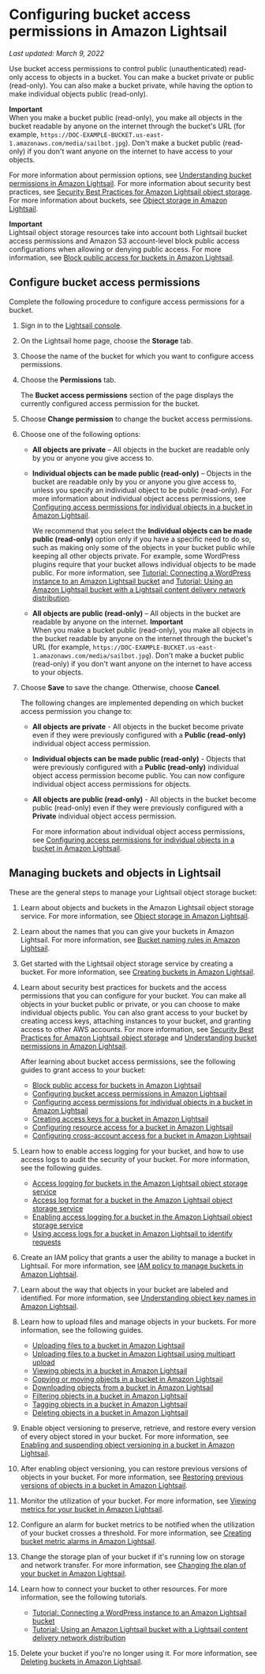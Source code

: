 # Configuring bucket access permissions in Amazon Lightsail<a name="amazon-lightsail-configuring-bucket-permissions"></a>

 *Last updated: March 9, 2022* 

Use bucket access permissions to control public \(unauthenticated\) read\-only access to objects in a bucket\. You can make a bucket private or public \(read\-only\)\. You can also make a bucket private, while having the option to make individual objects public \(read\-only\)\.

**Important**  
When you make a bucket public \(read\-only\), you make all objects in the bucket readable by anyone on the internet through the bucket's URL \(for example, `https://DOC-EXAMPLE-BUCKET.us-east-1.amazonaws.com/media/sailbot.jpg`\)\. Don't make a bucket public \(read\-only\) if you don't want anyone on the internet to have access to your objects\.

For more information about permission options, see [Understanding bucket permissions in Amazon Lightsail](amazon-lightsail-understanding-bucket-permissions.md)\. For more information about security best practices, see [Security Best Practices for Amazon Lightsail object storage](amazon-lightsail-bucket-security-best-practices.md)\. For more information about buckets, see [Object storage in Amazon Lightsail](buckets-in-amazon-lightsail.md)\.

**Important**  
Lightsail object storage resources take into account both Lightsail bucket access permissions and Amazon S3 account\-level block public access configurations when allowing or denying public access\. For more information, see [Block public access for buckets in Amazon Lightsail](amazon-lightsail-block-public-access-for-buckets.md)\. 

## Configure bucket access permissions<a name="configure-bucket-access-permissions"></a>

Complete the following procedure to configure access permissions for a bucket\.

1. Sign in to the [Lightsail console](https://lightsail.aws.amazon.com/)\.

1. On the Lightsail home page, choose the **Storage** tab\.

1. Choose the name of the bucket for which you want to configure access permissions\.

1. Choose the **Permissions** tab\.

   The **Bucket access permissions** section of the page displays the currently configured access permission for the bucket\.

1. Choose **Change permission** to change the bucket access permissions\.

1. Choose one of the following options:
   + **All objects are private** – All objects in the bucket are readable only by you or anyone you give access to\.
   + **Individual objects can be made public \(read\-only\)** – Objects in the bucket are readable only by you or anyone you give access to, unless you specify an individual object to be public \(read\-only\)\. For more information about individual object access permissions, see [Configuring access permissions for individual objects in a bucket in Amazon Lightsail](amazon-lightsail-configuring-individual-object-access.md)\.

     We recommend that you select the **Individual objects can be made public \(read\-only\)** option only if you have a specific need to do so, such as making only some of the objects in your bucket public while keeping all other objects private\. For example, some WordPress plugins require that your bucket allows individual objects to be made public\. For more information, see [Tutorial: Connecting a WordPress instance to an Amazon Lightsail bucket](amazon-lightsail-connecting-buckets-to-wordpress.md) and [Tutorial: Using an Amazon Lightsail bucket with a Lightsail content delivery network distribution](amazon-lightsail-using-distributions-with-buckets.md)\.
   + **All objects are public \(read\-only\)** – All objects in the bucket are readable by anyone on the internet\.
**Important**  
When you make a bucket public \(read\-only\), you make all objects in the bucket readable by anyone on the internet through the bucket's URL \(for example, `https://DOC-EXAMPLE-BUCKET.us-east-1.amazonaws.com/media/sailbot.jpg`\)\. Don't make a bucket public \(read\-only\) if you don't want anyone on the internet to have access to your objects\.

1. Choose **Save** to save the change\. Otherwise, choose **Cancel**\.

   The following changes are implemented depending on which bucket access permission you change to:
   + **All objects are private** \- All objects in the bucket become private even if they were previously configured with a **Public \(read\-only\)** individual object access permission\.
   + **Individual objects can be made public \(read\-only\)** \- Objects that were previously configured with a **Public \(read\-only\)** individual object access permission become public\. You can now configure individual object access permissions for objects\.
   + **All objects are public \(read\-only\)** \- All objects in the bucket become public \(read\-only\) even if they were previously configured with a **Private** individual object access permission\.

     For more information about individual object access permissions, see [Configuring access permissions for individual objects in a bucket in Amazon Lightsail](amazon-lightsail-configuring-individual-object-access.md)\.

## Managing buckets and objects in Lightsail<a name="bucket-permissions-managing-buckets-and-objects"></a>

These are the general steps to manage your Lightsail object storage bucket:

1. Learn about objects and buckets in the Amazon Lightsail object storage service\. For more information, see [Object storage in Amazon Lightsail](buckets-in-amazon-lightsail.md)\.

1. Learn about the names that you can give your buckets in Amazon Lightsail\. For more information, see [Bucket naming rules in Amazon Lightsail](bucket-naming-rules-in-amazon-lightsail.md)\.

1. Get started with the Lightsail object storage service by creating a bucket\. For more information, see [Creating buckets in Amazon Lightsail](amazon-lightsail-creating-buckets.md)\.

1. Learn about security best practices for buckets and the access permissions that you can configure for your bucket\. You can make all objects in your bucket public or private, or you can choose to make individual objects public\. You can also grant access to your bucket by creating access keys, attaching instances to your bucket, and granting access to other AWS accounts\. For more information, see [Security Best Practices for Amazon Lightsail object storage](amazon-lightsail-bucket-security-best-practices.md) and [Understanding bucket permissions in Amazon Lightsail](amazon-lightsail-understanding-bucket-permissions.md)\.

   After learning about bucket access permissions, see the following guides to grant access to your bucket:
   + [Block public access for buckets in Amazon Lightsail](amazon-lightsail-block-public-access-for-buckets.md)
   + [Configuring bucket access permissions in Amazon Lightsail](#amazon-lightsail-configuring-bucket-permissions)
   + [Configuring access permissions for individual objects in a bucket in Amazon Lightsail](amazon-lightsail-configuring-individual-object-access.md)
   + [Creating access keys for a bucket in Amazon Lightsail](amazon-lightsail-creating-bucket-access-keys.md)
   + [Configuring resource access for a bucket in Amazon Lightsail](amazon-lightsail-configuring-bucket-resource-access.md)
   + [Configuring cross\-account access for a bucket in Amazon Lightsail](amazon-lightsail-configuring-bucket-cross-account-access.md)

1. Learn how to enable access logging for your bucket, and how to use access logs to audit the security of your bucket\. For more information, see the following guides\.
   + [Access logging for buckets in the Amazon Lightsail object storage service](amazon-lightsail-bucket-access-logs.md)
   + [Access log format for a bucket in the Amazon Lightsail object storage service](amazon-lightsail-bucket-access-log-format.md)
   + [Enabling access logging for a bucket in the Amazon Lightsail object storage service](amazon-lightsail-enabling-bucket-access-logs.md)
   + [Using access logs for a bucket in Amazon Lightsail to identify requests](amazon-lightsail-using-bucket-access-logs.md)

1. Create an IAM policy that grants a user the ability to manage a bucket in Lightsail\. For more information, see [IAM policy to manage buckets in Amazon Lightsail](amazon-lightsail-bucket-management-policies.md)\.

1. Learn about the way that objects in your bucket are labeled and identified\. For more information, see [Understanding object key names in Amazon Lightsail](understanding-bucket-object-key-names-in-amazon-lightsail.md)\.

1. Learn how to upload files and manage objects in your buckets\. For more information, see the following guides\.
   + [Uploading files to a bucket in Amazon Lightsail](amazon-lightsail-uploading-files-to-a-bucket.md)
   + [Uploading files to a bucket in Amazon Lightsail using multipart upload](amazon-lightsail-uploading-files-to-a-bucket-using-multipart-upload.md)
   + [Viewing objects in a bucket in Amazon Lightsail](amazon-lightsail-viewing-objects-in-a-bucket.md)
   + [Copying or moving objects in a bucket in Amazon Lightsail](amazon-lightsail-copying-moving-bucket-objects.md)
   + [Downloading objects from a bucket in Amazon Lightsail](amazon-lightsail-downloading-bucket-objects.md)
   + [Filtering objects in a bucket in Amazon Lightsail](amazon-lightsail-filtering-bucket-objects.md)
   + [Tagging objects in a bucket in Amazon Lightsail](amazon-lightsail-tagging-bucket-objects.md)
   + [Deleting objects in a bucket in Amazon Lightsail](amazon-lightsail-deleting-bucket-objects.md)

1. Enable object versioning to preserve, retrieve, and restore every version of every object stored in your bucket\. For more information, see [Enabling and suspending object versioning in a bucket in Amazon Lightsail](amazon-lightsail-managing-bucket-object-versioning.md)\.

1. After enabling object versioning, you can restore previous versions of objects in your bucket\. For more information, see [Restoring previous versions of objects in a bucket in Amazon Lightsail](amazon-lightsail-restoring-bucket-object-versions.md)\.

1. Monitor the utilization of your bucket\. For more information, see [Viewing metrics for your bucket in Amazon Lightsail](amazon-lightsail-viewing-bucket-metrics.md)\.

1. Configure an alarm for bucket metrics to be notified when the utilization of your bucket crosses a threshold\. For more information, see [Creating bucket metric alarms in Amazon Lightsail](amazon-lightsail-adding-bucket-metric-alarms.md)\.

1. Change the storage plan of your bucket if it's running low on storage and network transfer\. For more information, see [Changing the plan of your bucket in Amazon Lightsail](amazon-lightsail-changing-bucket-plans.md)\.

1. Learn how to connect your bucket to other resources\. For more information, see the following tutorials\.
   + [Tutorial: Connecting a WordPress instance to an Amazon Lightsail bucket](amazon-lightsail-connecting-buckets-to-wordpress.md)
   + [Tutorial: Using an Amazon Lightsail bucket with a Lightsail content delivery network distribution](amazon-lightsail-using-distributions-with-buckets.md)

1. Delete your bucket if you're no longer using it\. For more information, see [Deleting buckets in Amazon Lightsail](amazon-lightsail-deleting-buckets.md)\.